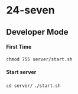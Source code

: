 # 24-seven

## Developer Mode
#### First Time
`chmod 755 server/start.sh`
#### Start server
`cd server/`
`./start.sh`
